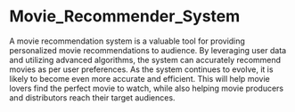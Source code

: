 # Movie_Recommender_System
A movie recommendation system is a valuable tool for providing personalized movie recommendations to audience. By leveraging user data and utilizing advanced algorithms, the system can accurately recommend movies as per user preferences. As the system continues to evolve, it is likely to become even more accurate and efficient. This will help movie lovers find the perfect movie to watch, while also helping movie producers and distributors reach their target audiences.


